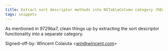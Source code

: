 ```yaml
---
title: Extract sort descriptor methods into NSTableColumn category (REnamer, a0bd9ee)
tags: snippets
---
```


As mentioned in 9729ba7, clean things up by extracting the sort descriptor functionality into a separate category.

Signed-off-by: Wincent Colaiuta &lt;win@wincent.com&gt;
